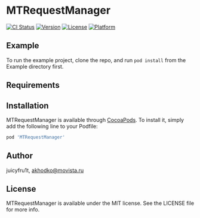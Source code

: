 # MTRequestManager

[![CI Status](https://img.shields.io/travis/juicyfru1t/MTRequestManager.svg?style=flat)](https://travis-ci.org/juicyfru1t/MTRequestManager)
[![Version](https://img.shields.io/cocoapods/v/MTRequestManager.svg?style=flat)](https://cocoapods.org/pods/MTRequestManager)
[![License](https://img.shields.io/cocoapods/l/MTRequestManager.svg?style=flat)](https://cocoapods.org/pods/MTRequestManager)
[![Platform](https://img.shields.io/cocoapods/p/MTRequestManager.svg?style=flat)](https://cocoapods.org/pods/MTRequestManager)

## Example

To run the example project, clone the repo, and run `pod install` from the Example directory first.

## Requirements

## Installation

MTRequestManager is available through [CocoaPods](https://cocoapods.org). To install
it, simply add the following line to your Podfile:

```ruby
pod 'MTRequestManager'
```

## Author

juicyfru1t, akhodko@movista.ru

## License

MTRequestManager is available under the MIT license. See the LICENSE file for more info.
